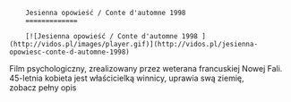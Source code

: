 
        Jesienna opowieść / Conte d'automne 1998 
        =============
        
        [![Jesienna opowieść / Conte d'automne 1998 ](http://vidos.pl/images/player.gif)](http://vidos.pl/jesienna-opowiesc-conte-d-automne-1998)
        
        
 Film psychologiczny, zrealizowany przez weterana francuskiej Nowej Fali. 45-letnia kobieta jest właścicielką winnicy, uprawia swą ziemię, zobacz pełny opis
    